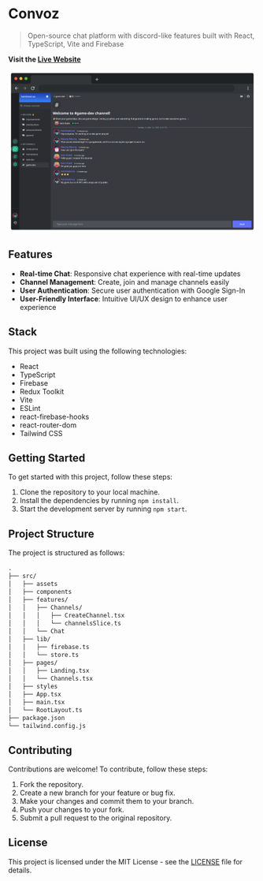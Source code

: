 # Convoz

> Open-source chat platform with discord-like features built with React, TypeScript, Vite and Firebase

**Visit the [Live Website](https://convoz-chat.onrender.com/)**

![Convoz Screenshot](./screenshot.png)

## Features

- **Real-time Chat**: Responsive chat experience with real-time updates
- **Channel Management**: Create, join and manage channels easily
- **User Authentication**: Secure user authentication with Google Sign-In
- **User-Friendly Interface**: Intuitive UI/UX design to enhance user experience

## Stack

This project was built using the following technologies:

- React
- TypeScript
- Firebase
- Redux Toolkit
- Vite
- ESLint
- react-firebase-hooks
- react-router-dom
- Tailwind CSS

## Getting Started

To get started with this project, follow these steps:

1. Clone the repository to your local machine.
2. Install the dependencies by running `npm install`.
3. Start the development server by running `npm start`.

## Project Structure

The project is structured as follows:

```
.
├── src/
│   ├── assets
│   ├── components
│   ├── features/
│   │   ├── Channels/
│   │   │   ├── CreateChannel.tsx
│   │   │   └── channelsSlice.ts
│   │   └── Chat
│   ├── lib/
│   │   ├── firebase.ts
│   │   └── store.ts
│   ├── pages/
│   │   ├── Landing.tsx
│   │   └── Channels.tsx
│   ├── styles
│   ├── App.tsx
│   ├── main.tsx
│   └── RootLayout.ts
├── package.json
└── tailwind.config.js
```

## Contributing

Contributions are welcome! To contribute, follow these steps:

1. Fork the repository.
2. Create a new branch for your feature or bug fix.
3. Make your changes and commit them to your branch.
4. Push your changes to your fork.
5. Submit a pull request to the original repository.

## License

This project is licensed under the MIT License - see the [LICENSE](./LICENSE) file for details.
